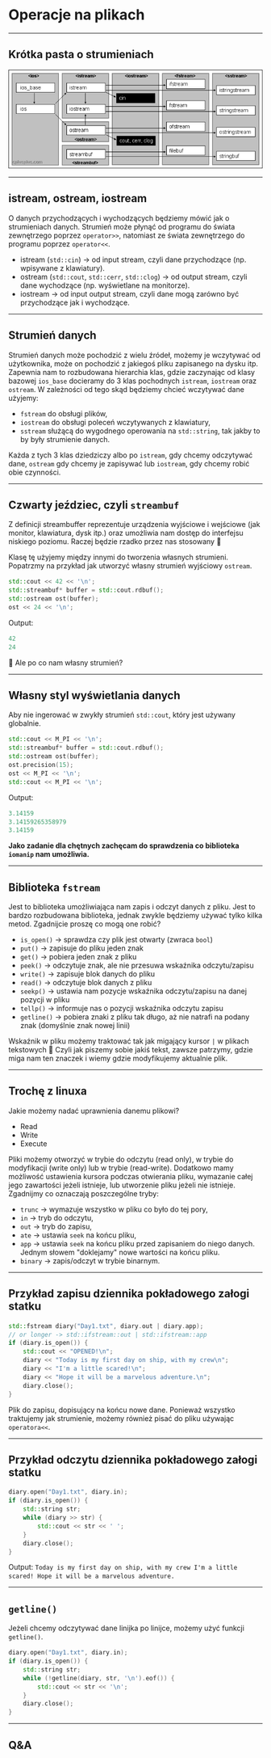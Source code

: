 <!-- .slide: data-background="#111111" -->

# Operacje na plikach

___


## Krótka pasta o strumieniach

<img src="img/iostream.gif">

___

## istream, ostream, iostream

O danych przychodzących i wychodzących będziemy mówić jak o strumieniach danych. Strumień może płynąć od programu do świata zewnętrzego poprzez `operator>>`, natomiast ze świata zewnętrzego do programu poprzez `operator<<`.

* <!-- .element: class="fragment fade-in" --> istream (<code>std::cin</code>) -> od input stream, czyli dane przychodzące (np. wpisywane z klawiatury).
* <!-- .element: class="fragment fade-in" --> ostream (<code>std::cout</code>, <code>std::cerr</code>, <code>std::clog</code>) -> od output stream, czyli dane wychodzące (np. wyświetlane na monitorze).
* <!-- .element: class="fragment fade-in" --> iostream -> od input output stream, czyli dane mogą zarówno być przychodzące jak i wychodzące.

___

## Strumień danych

Strumień danych może pochodzić z wielu źródeł, możemy je wczytywać od użytkownika, może on pochodzić z jakiegoś pliku zapisanego na dysku itp. Zapewnia nam to rozbudowana hierarchia klas, gdzie zaczynając od klasy bazowej `ios_base` docieramy do 3 klas pochodnych `istream`, `iostream` oraz `ostream`. W zależności od tego skąd będziemy chcieć wczytywać dane użyjemy:

* <!-- .element: class="fragment fade-in" --> <code>fstream</code> do obsługi plików,
* <!-- .element: class="fragment fade-in" --> <code>iostream</code> do obsługi poleceń wczytywanych z klawiatury,
* <!-- .element: class="fragment fade-in" --> <code>sstream</code> służącą do wygodnego operowania na <code>std::string</code>, tak jakby to by były strumienie danych.

Każda z tych 3 klas dziedziczy albo po <code>istream</code>, gdy chcemy odczytywać dane, <code>ostream</code> gdy chcemy je zapisywać lub <code>iostream</code>, gdy chcemy robić obie czynności.
<!-- .element: class="fragment fade-in" -->

___

## Czwarty jeździec, czyli `streambuf`

Z definicji streambuffer reprezentuje urządzenia wyjściowe i wejściowe (jak monitor, klawiatura, dysk itp.) oraz umożliwia nam dostęp do interfejsu niskiego poziomu. Raczej będzie rzadko przez nas stosowany 🙂

Klasę tę użyjemy między innymi do tworzenia własnych strumieni. Popatrzmy na przykład jak utworzyć własny strumień wyjściowy `ostream`.
<!-- .element: class="fragment fade-in" -->

```C++
std::cout << 42 << '\n';
std::streambuf* buffer = std::cout.rdbuf();
std::ostream ost(buffer);
ost << 24 << '\n';
```
<!-- .element: class="fragment fade-in" -->

Output:
<!-- .element: class="fragment fade-in" -->

```C++
42
24
```
<!-- .element: class="fragment fade-in" -->

🤔 Ale po co nam własny strumień?
<!-- .element: class="fragment fade-in" -->

___

## Własny styl wyświetlania danych

Aby nie ingerować w zwykły strumień `std::cout`, który jest używany globalnie.

```C++
std::cout << M_PI << '\n';
std::streambuf* buffer = std::cout.rdbuf();
std::ostream ost(buffer);
ost.precision(15);
ost << M_PI << '\n';
std::cout << M_PI << '\n';
```
<!-- .element: class="fragment fade-in" -->

Output:
<!-- .element: class="fragment fade-in" -->

```C++
3.14159
3.14159265358979
3.14159
```
<!-- .element: class="fragment fade-in" -->

**Jako zadanie dla chętnych zachęcam do sprawdzenia co biblioteka `iomanip` nam umożliwia.**
<!-- .element: class="fragment fade-in" -->

___

<!-- .slide: style="font-size: 0.9em" -->

## Biblioteka `fstream`

Jest to biblioteka umożliwiająca nam zapis i odczyt danych z pliku. Jest to bardzo rozbudowana biblioteka, jednak zwykle będziemy używać tylko kilka metod. Zgadnijcie proszę co mogą one robić?

* <!-- .element: class="fragment fade-in" --> <code>is_open()</code><span class="fragment fade-in"> -> sprawdza czy plik jest otwarty (zwraca <code>bool</code>)</span>
* <!-- .element: class="fragment fade-in" --> <code>put()</code><span class="fragment fade-in"> -> zapisuje do pliku jeden znak</span>
* <!-- .element: class="fragment fade-in" --> <code>get()</code><span class="fragment fade-in"> -> pobiera jeden znak z pliku</span>
* <!-- .element: class="fragment fade-in" --> <code>peek()</code><span class="fragment fade-in"> -> odczytuje znak, ale nie przesuwa wskaźnika odczytu/zapisu</span>
* <!-- .element: class="fragment fade-in" --> <code>write()</code><span class="fragment fade-in"> -> zapisuje blok danych do pliku</span>
* <!-- .element: class="fragment fade-in" --> <code>read()</code><span class="fragment fade-in"> -> odczytuje blok danych z pliku</span>
* <!-- .element: class="fragment fade-in" --> <code>seekp()</code><span class="fragment fade-in"> -> ustawia nam pozycje wskaźnika odczytu/zapisu na danej pozycji w pliku</span>
* <!-- .element: class="fragment fade-in" --> <code>tellp()</code><span class="fragment fade-in"> -> informuje nas o pozycji wskaźnika odczytu zapisu</span>
* <!-- .element: class="fragment fade-in" --> <code>getline()</code><span class="fragment fade-in"> -> pobiera znaki z pliku tak długo, aż nie natrafi na podany znak (domyślnie znak nowej linii)</span>

Wskaźnik w pliku możemy traktować tak jak migający kursor `|` w plikach tekstowych 🙂 Czyli jak piszemy sobie jakiś tekst, zawsze patrzymy, gdzie miga nam ten znaczek i wiemy gdzie modyfikujemy aktualnie plik.
<!-- .element: class="fragment fade-in" -->

___
<!-- .slide: style="font-size: 0.9em" -->

## Trochę z linuxa

Jakie możemy nadać uprawnienia danemu plikowi?

* <!-- .element: class="fragment fade-in" --> Read
* <!-- .element: class="fragment fade-in" --> Write
* <!-- .element: class="fragment fade-in" --> Execute

Pliki możemy otworzyć w trybie do odczytu (read only), w trybie do modyfikacji (write only) lub w trybie (read-write). Dodatkowo mamy możliwość ustawienia kursora podczas otwierania pliku, wymazanie całej jego zawartości jeżeli istnieje, lub utworzenie pliku jeżeli nie istnieje. Zgadnijmy co oznaczają poszczególne tryby:
<!-- .element: class="fragment fade-in" -->

* <!-- .element: class="fragment fade-in" --> <code>trunc</code> <span class="fragment fade-in"> -> wymazuje wszystko w pliku co było do tej pory,</span>
* <!-- .element: class="fragment fade-in" --> <code>in</code> <span class="fragment fade-in"> -> tryb do odczytu,</span>
* <!-- .element: class="fragment fade-in" --> <code>out</code> <span class="fragment fade-in"> -> tryb do zapisu,</span>
* <!-- .element: class="fragment fade-in" --> <code>ate</code> <span class="fragment fade-in"> -> ustawia <code>seek</code> na końcu pliku,</span>
* <!-- .element: class="fragment fade-in" --> <code>app</code> <span class="fragment fade-in"> -> ustawia <code>seek</code> na końcu pliku przed zapisaniem do niego danych. Jednym słowem "doklejamy" nowe wartości na końcu pliku.</span>
* <!-- .element: class="fragment fade-in" --> <code>binary</code> <span class="fragment fade-in"> -> zapis/odczyt w trybie binarnym.</span>

___

## Przykład zapisu dziennika pokładowego załogi statku

```C++
std::fstream diary("Day1.txt", diary.out | diary.app);
// or longer -> std::ifstream::out | std::ifstream::app
if (diary.is_open()) {
    std::cout << "OPENED!\n";
    diary << "Today is my first day on ship, with my crew\n";
    diary << "I'm a little scared!\n";
    diary << "Hope it will be a marvelous adventure.\n";
    diary.close();
}
```
<!-- .element: class="fragment fade-in" -->

Plik do zapisu, dopisujący na końcu nowe dane.
Ponieważ wszystko traktujemy jak strumienie, możemy również pisać do pliku używając `operatora<<`.
<!-- .element: class="fragment fade-in" -->

___

## Przykład odczytu dziennika pokładowego załogi statku

```C++
diary.open("Day1.txt", diary.in);
if (diary.is_open()) {
    std::string str;
    while (diary >> str) {
        std::cout << str << ' ';
    }
    diary.close();
}
```
<!-- .element: class="fragment fade-in" -->

Output: `Today is my first day on ship, with my crew I'm a little scared! Hope it will be a marvelous adventure.`
<!-- .element: class="fragment fade-in" -->

___

## `getline()`

Jeżeli chcemy odczytywać dane linijka po linijce, możemy użyć funkcji `getline()`.

```C++
diary.open("Day1.txt", diary.in);
if (diary.is_open()) {
    std::string str;
    while (!getline(diary, str, '\n').eof()) {
        std::cout << str << '\n';
    }
    diary.close();
}
```
<!-- .element: class="fragment fade-in" -->

___

## Q&A
